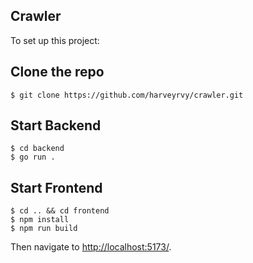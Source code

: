 ## Crawler

To set up this project:

## Clone the repo

```
$ git clone https://github.com/harveyrvy/crawler.git
```

## Start Backend

```
$ cd backend
$ go run .

```

## Start Frontend

```
$ cd .. && cd frontend
$ npm install
$ npm run build

```

Then navigate to [http://localhost:5173/](http://localhost:5173/).
